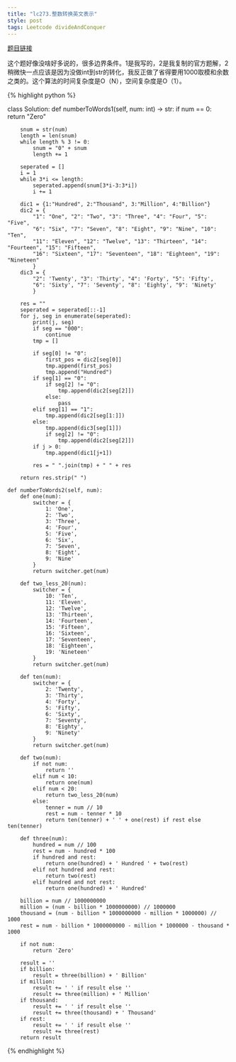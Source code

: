 ```yaml
---
title: "lc273.整数转换英文表示"
style: post
tags: Leetcode divideAndConquer
---
```


[题目链接](https://leetcode-cn.com/problems/integer-to-english-words/)

这个题好像没啥好多说的，很多边界条件。1是我写的，2是我复制的官方题解，2稍微快一点应该是因为没做int到str的转化，我反正做了省得要用1000取模和余数之类的。这个算法的时间复杂度是O（N），空间复杂度是O（1）。

{% highlight python %}

class Solution:
    def numberToWords1(self, num: int) -> str:
        if num == 0:
            return "Zero"
        
        snum = str(num)
        length = len(snum)
        while length % 3 != 0:
            snum = "0" + snum
            length += 1

        seperated = []
        i = 1
        while 3*i <= length:
            seperated.append(snum[3*i-3:3*i])
            i += 1

        dic1 = {1:"Hundred", 2:"Thousand", 3:"Million", 4:"Billion"}
        dic2 = {
            "1": "One", "2": "Two", "3": "Three", "4": "Four", "5": "Five",
            "6": "Six", "7": "Seven", "8": "Eight", "9": "Nine", "10": "Ten",
            "11": "Eleven", "12": "Twelve", "13": "Thirteen", "14": "Fourteen", "15": "Fifteen",
            "16": "Sixteen", "17": "Seventeen", "18": "Eighteen", "19": "Nineteen"
            }
        dic3 = {
            "2": 'Twenty', "3": 'Thirty', "4": 'Forty', "5": 'Fifty',
            "6": 'Sixty', "7": 'Seventy', "8": 'Eighty', "9": 'Ninety'
            }
        
        res = ""
        seperated = seperated[::-1]
        for j, seg in enumerate(seperated):
            print(j, seg)
            if seg == "000":
                continue
            tmp = []
            
            if seg[0] != "0":
                first_pos = dic2[seg[0]]
                tmp.append(first_pos)
                tmp.append("Hundred")
            if seg[1] == "0":
                if seg[2] != "0":
                    tmp.append(dic2[seg[2]]) 
                else:
                    pass
            elif seg[1] == "1":
                tmp.append(dic2[seg[1:]])
            else:
                tmp.append(dic3[seg[1]])
                if seg[2] != "0":
                    tmp.append(dic2[seg[2]])
            if j > 0:
                tmp.append(dic1[j+1])
            
            res = " ".join(tmp) + " " + res
        
        return res.strip(" ")

    def numberToWords2(self, num):
        def one(num):
            switcher = {
                1: 'One',
                2: 'Two',
                3: 'Three',
                4: 'Four',
                5: 'Five',
                6: 'Six',
                7: 'Seven',
                8: 'Eight',
                9: 'Nine'
            }
            return switcher.get(num)

        def two_less_20(num):
            switcher = {
                10: 'Ten',
                11: 'Eleven',
                12: 'Twelve',
                13: 'Thirteen',
                14: 'Fourteen',
                15: 'Fifteen',
                16: 'Sixteen',
                17: 'Seventeen',
                18: 'Eighteen',
                19: 'Nineteen'
            }
            return switcher.get(num)

        def ten(num):
            switcher = {
                2: 'Twenty',
                3: 'Thirty',
                4: 'Forty',
                5: 'Fifty',
                6: 'Sixty',
                7: 'Seventy',
                8: 'Eighty',
                9: 'Ninety'
            }
            return switcher.get(num)

        def two(num):
            if not num:
                return ''
            elif num < 10:
                return one(num)
            elif num < 20:
                return two_less_20(num)
            else:
                tenner = num // 10
                rest = num - tenner * 10
                return ten(tenner) + ' ' + one(rest) if rest else ten(tenner)

        def three(num):
            hundred = num // 100
            rest = num - hundred * 100
            if hundred and rest:
                return one(hundred) + ' Hundred ' + two(rest) 
            elif not hundred and rest: 
                return two(rest)
            elif hundred and not rest:
                return one(hundred) + ' Hundred'

        billion = num // 1000000000
        million = (num - billion * 1000000000) // 1000000
        thousand = (num - billion * 1000000000 - million * 1000000) // 1000
        rest = num - billion * 1000000000 - million * 1000000 - thousand * 1000

        if not num:
            return 'Zero'

        result = ''
        if billion:
            result = three(billion) + ' Billion'
        if million:
            result += ' ' if result else ''
            result += three(million) + ' Million'
        if thousand:
            result += ' ' if result else ''
            result += three(thousand) + ' Thousand'
        if rest:
            result += ' ' if result else ''
            result += three(rest)
        return result

{% endhighlight %}

